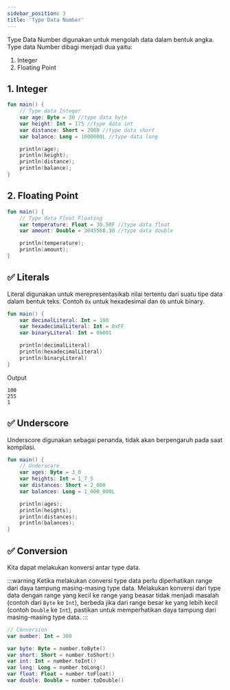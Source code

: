 ```yaml
---
sidebar_position: 3
title: 'Type Data Number'
---
```


Type Data Number digunakan untuk mengolah data dalam bentuk angka. Type data Number dibagi menjadi dua yaitu:

1. Integer
2. Floating Point

## 1. Integer

```kotlin
fun main() {
    // Type data Integer
    var age: Byte = 30 //type data byte
    var height: Int = 175 //type data int
    var distance: Short = 2000 //type data short
    var balance: Long = 1000000L //type data long

    println(age);
    println(height);
    println(distance);
    println(balance);
}
```

## 2. Floating Point

```kotlin
fun main() {
    // Type data Float Floating
    var temperature: Float = 30.50F //type data float
    var amount: Double = 3045560.30 //type data double

    println(temperature);
    println(amount);
}
```

## ✅ Literals

Literal digunakan untuk merepresentasikab nilai tertentu dari suatu tipe data dalam bentuk teks. Contoh `0x` untuk hexadesimal dan `0b` untuk binary.

```kotlin
fun main() {
    var decimalLiteral: Int = 100
    var hexadecimalLiteral: Int = 0xFF
    var binaryLiteral: Int = 0b001

    println(decimalLiteral)
    println(hexadecimalLiteral)
    println(binaryLiteral)
}
```

Output

```
100
255
1
```

## ✅ Underscore

Underscore digunakan sebagai penanda, tidak akan berpengaruh pada saat kompilasi.

```kotlin
fun main() {
    // Underscore
    var ages: Byte = 3_0
    var heights: Int = 1_7_5
    var distances: Short = 2_000
    var balances: Long = 1_000_000L

    println(ages);
    println(heights);
    println(distances);
    println(balances);
}
```

## ✅ Conversion

Kita dapat melakukan konversi antar type data. 

:::warning
Ketika melakukan conversi type data perlu diperhatikan range dari daya tampung masing-masing type data. Melakukan konversi dari type data dengan range yang kecil ke range yang beasar tidak menjadi masalah (contoh dari `Byte` ke `Int`), berbeda jika dari range besar ke yang lebih kecil (contoh `Double` ke `Int`), pastikan untuk memperhatikan daya tampung dari masing-masing type data.
:::

```kotlin
// Conversion
var number: Int = 300

var byte: Byte = number.toByte()
var short: Short = number.toShort()
var int: Int = number.toInt()
var long: Long = number.toLong()
var float: Float = number.toFloat()
var double: Double = number.toDouble()
```